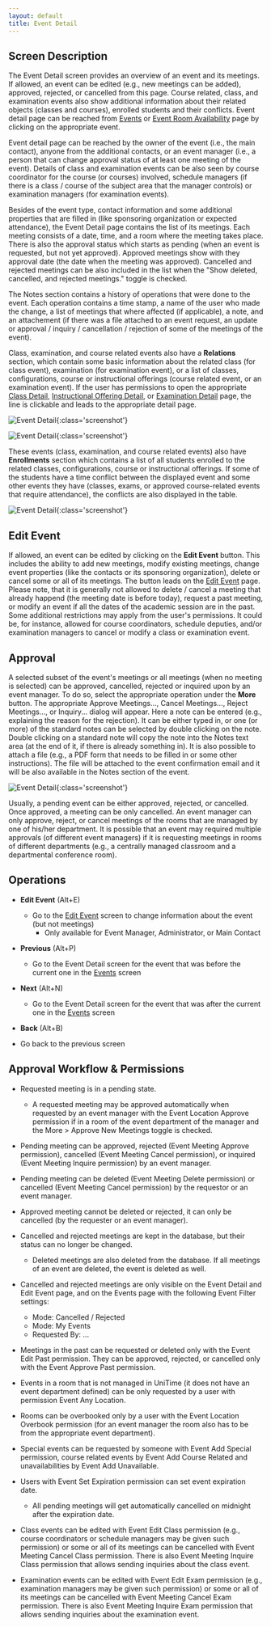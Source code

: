 ```yaml
---
layout: default
title: Event Detail
---
```



## Screen Description


 The Event Detail screen provides an overview of an event and its meetings. If allowed, an event can be edited (e.g., new meetings can be added), approved, rejected, or cancelled from this page. Course related, class, and examination events also show additional information about their related objects (classes and courses), enrolled students and their conflicts. Event detail page can be reached from [Events](events) or [Event Room Availability](event-room-availability) page by clicking on the appropriate event.


 Event detail page can be reached by the owner of the event (i.e., the main contact), anyone from the additional contacts, or an event manager (i.e., a person that can change approval status of at least one meeting of the event). Details of class and examination events can be also seen by course coordinator for the course (or courses) involved, schedule managers (if there is a class / course of the subject area that the manager controls) or examination managers (for examination events).


 Besides of the event type, contact information and some additional properties that are filled in (like sponsoring organization or expected attendance), the Event Detail page contains the list of its meetings. Each meeting consists of a date, time, and a room where the meeting takes place. There is also the approval status which starts as pending (when an event is requested, but not yet approved). Approved meetings show with they approval date (the date when the meeting was approved). Cancelled and rejected meetings can be also included in the list when the "Show deleted, cancelled, and rejected meetings." toggle is checked.


 The Notes section contains a history of operations that were done to the event. Each operation contains a time stamp, a name of the user who made the change, a list of meetings that where affected (if applicable), a note, and an attachement (if there was a file attached to an event request, an update or approval / inquiry / cancellation / rejection of some of the meetings of the event).


 Class, examination, and course related events also have a **Relations** section, which contain some basic information about the related class (for class event), examination (for examination event), or a list of classes, configurations, course or instructional offerings (course related event, or an examination event). If the user has permissions to open the appropriate [Class Detail](class-detail), [Instructional Offering Detail](instructional-offering-detail), or [Examination Detail](examination-detail) page, the line is clickable and leads to the appropriate detail page.


![Event Detail](images/event-detail-1.png){:class='screenshot'}


![Event Detail](images/event-detail-2.png){:class='screenshot'}


 These events (class, examination, and course related events) also have **Enrollments** section which contains a list of all students enrolled to the related classes, configurations, course or instructional offerings. If some of the students have a time conflict between the displayed event and some other events they have (classes, exams, or approved course-related events that require attendance), the conflicts are also displayed in the table.


![Event Detail](images/event-detail-3.png){:class='screenshot'}

## Edit Event


 If allowed, an event can be edited by clicking on the **Edit Event** button. This includes the ability to add new meetings, modify existing meetings, change event properties (like the contacts or its sponsoring organization), delete or cancel some or all of its meetings. The button leads on the [Edit Event](edit-event) page. Please note, that it is generally not allowed to delete / cancel a meeting that already happend (the meeting date is before today), request a past meeting, or modify an event if all the dates of the academic session are in the past. Some additional restrictions may apply from the user's permissions. It could be, for instance, allowed for course coordinators, schedule deputies, and/or examination managers to cancel or modify a class or examination event.

## Approval


 A selected subset of the event's meetings or all meetings (when no meeting is selected) can be approved, cancelled, rejected or inquired upon by an event manager. To do so, select the appropriate operation under the **More** button. The appropriate Approve Meetings..., Cancel Meetings..., Reject Meetings..., or Inquiry... dialog will appear. Here a note can be entered (e.g., explaining the reason for the rejection). It can be either typed in, or one (or more) of the standard notes can be selected by double clicking on the note. Double clicking on a standard note will copy the note into the Notes text area (at the end of it, if there is already something in). It is also possible to attach a file (e.g., a PDF form that needs to be filled in or some other instructions). The file will be attached to the event confirmation email and it will be also available in the Notes section of the event.


![Event Detail](images/event-detail-4.png){:class='screenshot'}


 Usually, a pending event can be either approved, rejected, or cancelled. Once approved, a meeting can be only cancelled. An event manager can only approve, reject, or cancel meetings of the rooms that are managed by one of his/her department. It is possible that an event may required multiple approvals (of different event managers) if it is requesting meetings in rooms of different departments (e.g., a centrally managed classroom and a departmental conference room).

## Operations

* **Edit Event** (Alt+E)
	* Go to the [Edit Event](edit-event) screen to change information about the event (but not meetings)
		* Only available for Event Manager, Administrator, or Main Contact

* **Previous** (Alt+P)
	* Go to the Event Detail screen for the event that was before the current one in the [Events](events) screen

* **Next** (Alt+N)
	* Go to the Event Detail screen for the event that was after the current one in the [Events](events) screen

* **Back** (Alt+B)

* Go back to the previous screen

## Approval Workflow & Permissions

* Requested meeting is in a pending state.
	* A requested meeting may be approved automatically when requested by an event manager with the Event Location Approve permission if in a room of the event department of the manager and the More > Approve New Meetings toggle is checked.

* Pending meeting can be approved, rejected (Event Meeting Approve permission), cancelled (Event Meeting Cancel permission), or inquired (Event Meeting Inquire permission) by an event manager.

* Pending meeting can be deleted (Event Meeting Delete permission) or cancelled (Event Meeting Cancel permission) by the requestor or an event manager.

* Approved meeting cannot be deleted or rejected, it can only be cancelled (by the requester or an event manager).

* Cancelled and rejected meetings are kept in the database, but their status can no longer be changed.
	* Deleted meetings are also deleted from the database. If all meetings of an event are deleted, the event is deleted as well.

* Cancelled and rejected meetings are only visible on the Event Detail and Edit Event page, and on the Events page with the following Event Filter settings:
	* Mode: Cancelled / Rejected
	* Mode: My Events
	* Requested By: ...

* Meetings in the past can be requested or deleted only with the Event Edit Past permission. They can be approved, rejected, or cancelled only with the Event Approve Past permission.

* Events in a room that is not managed in UniTime (it does not have an event department defined) can be only requested by a user with permission Event Any Location.

* Rooms can be overbooked only by a user with the Event Location Overbook permission (for an event manager the room also has to be from the appropriate event department).

* Special events can be requested by someone with Event Add Special permission, course related events by Event Add Course Related and unavailabilities by Event Add Unavailable.

* Users with Event Set Expiration permission can set event expiration date.
	* All pending meetings will get automatically cancelled on midnight after the expiration date.

* Class events can be edited with Event Edit Class permission (e.g., course coordinators or schedule managers may be given such permission) or some or all of its meetings can be cancelled with Event Meeting Cancel Class permission. There is also Event Meeting Inquire Class permission that allows sending inquiries about the class event.

* Examination events can be edited with Event Edit Exam permission (e.g., examination managers may be given such permission) or some or all of its meetings can be cancelled with Event Meeting Cancel Exam permission. There is also Event Meeting Inquire Exam permission that allows sending inquiries about the examination event.
